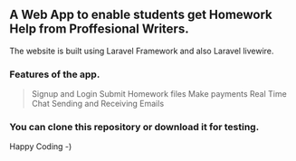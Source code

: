 ## A Web App to enable students get Homework Help from Proffesional Writers.
The website is built  using Laravel Framework and also Laravel livewire.
### Features of the app.
> Signup and Login
> Submit Homework files
> Make payments
> Real Time Chat
> Sending and Receiving Emails
### You can clone this repository or download it for testing.
Happy Coding -)
